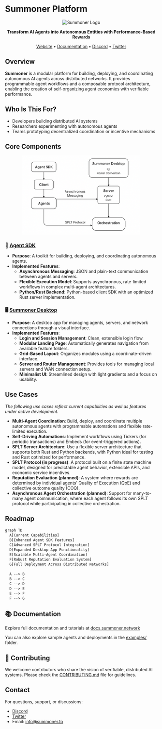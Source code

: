 # Summoner Platform

<p align="center">
  <img src="https://summoner.to/images/logos/summoner-logo.png" alt="Summoner Logo" width="200"/>
</p>

<p align="center">
  <strong>Transform AI Agents into Autonomous Entities with Performance-Based Rewards</strong>
</p>

<p align="center">
  <a href="https://summoner.to">Website</a> •
  <a href="https://docs.summoner.network">Documentation</a> •
  <a href="https://discord.gg/summoner">Discord</a> •
  <a href="https://twitter.com/SummonerNetwork">Twitter</a>
</p>



## Overview

**Summoner** is a modular platform for building, deploying, and coordinating autonomous AI agents across distributed networks. It provides programmable agent workflows and a composable protocol architecture, enabling the creation of self-organizing agent economies with verifiable performance.

## Who Is This For?

- Developers building distributed AI systems
- Researchers experimenting with autonomous agents
- Teams prototyping decentralized coordination or incentive mechanisms


## Core Components

<p align="center">
  <img src="img/summary.png" alt="Summoner Architecture Diagram" width="390"/>
</p>

### 🔧 [Agent SDK](https://github.com/Summoner-Network/agent-sdk)

- **Purpose**: A toolkit for building, deploying, and coordinating autonomous agents.
- **Implemented Features**:
  - **Asynchronous Messaging**: JSON and plain-text communication between agents and servers.
  - **Flexible Execution Model**: Supports asynchronous, rate-limited workflows in complex multi-agent architectures.
  - **Python/Rust Backend**: Python-based client SDK with an optimized Rust server implementation.


### 🖥️ [Summoner Desktop](https://github.com/Summoner-Network/summoner-desktop)

- **Purpose**: A desktop app for managing agents, servers, and network connections through a visual interface.
- **Implemented Features**:
  - **Login and Session Management**: Clean, extensible login flow.
  - **Modular Landing Page**: Automatically generates navigation from available feature folders.
  - **Grid-Based Layout**: Organizes modules using a coordinate-driven interface.
  - **Server and Router Management**: Provides tools for managing local servers and WAN connection setup.
  - **Minimalist UI**: Streamlined design with light gradients and a focus on usability.

## Use Cases

_The following use cases reflect current capabilities as well as features under active development._

- **Multi-Agent Coordination**: Build, deploy, and coordinate multiple autonomous agents with programmable automations and flexible rate-limited execution.
- **Self-Driving Automations**: Implement workflows using Tickers (for periodic transactions) and Embeds (for event-triggered actions).
- **SPLT Server Architecture**: Use a flexible server architecture that supports both Rust and Python backends, with Python ideal for testing and Rust optimized for performance.
- **SPLT Protocol (in progress)**: A protocol built on a finite state machine model, designed for predictable agent behavior, extensible APIs, and economic service incentives.
- **Reputation Evaluation (planned)**: A system where rewards are determined by individual agents' Quality of Execution (QoE) and collective outcome quality (COQ).
- **Asynchronous Agent Orchestration (planned)**: Support for many-to-many agent communication, where each agent follows its own SPLT protocol while participating in collective orchestration.



## Roadmap

```mermaid
graph TD
  A[Current Capabilities]
  B[Enhanced Agent SDK Features]
  C[Advanced SPLT Protocol Integration]
  D[Expanded Desktop App Functionality]
  E[Scalable Multi-Agent Coordination]
  F[Robust Reputation Evaluation System]
  G[Full Deployment Across Distributed Networks]

  A --> B
  B --> C
  C --> D
  D --> E
  E --> F
  F --> G
```



## 📚 Documentation

Explore full documentation and tutorials at [docs.summoner.network](https://docs.summoner.network)

You can also explore sample agents and deployments in the [examples/](./examples) folder.



## 🤝 Contributing

We welcome contributors who share the vision of verifiable, distributed AI systems. Please check the [CONTRIBUTING.md](./CONTRIBUTING.md) file for guidelines.



## Contact

For questions, support, or discussions:

- [Discord](https://discord.gg/summoner)
- [Twitter](https://twitter.com/SummonerNetwork)
- Email: info@summoner.to


<!-- 
<p align="center">
  <strong>Summoner: Perform. Verify. Earn.</strong>
</p> -->
